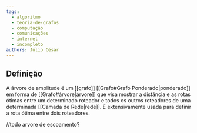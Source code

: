 ```yaml
---
tags:
  - algoritmo
  - teoria-de-grafos
  - computação
  - comunicações
  - internet
  - incompleto
authors: Júlio César
---
```

## Definição

A árvore de amplitude é um [[grafo]] [[Grafo#Grafo Ponderado|ponderado]] em forma de [[Grafo#árvore|árvore]] que visa mostrar a distância e as rotas ótimas entre um determinado roteador e todos os outros roteadores de uma determinada [[Camada de Rede|rede]]. É extensivamente usada para definir a rota ótima entre dois roteadores.

//todo arvore de escoamento?